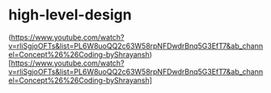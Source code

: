 # high-level-design

(https://www.youtube.com/watch?v=rliSgjoOFTs&list=PL6W8uoQQ2c63W58rpNFDwdrBnq5G3EfT7&ab_channel=Concept%26%26Coding-byShrayansh)[https://www.youtube.com/watch?v=rliSgjoOFTs&list=PL6W8uoQQ2c63W58rpNFDwdrBnq5G3EfT7&ab_channel=Concept%26%26Coding-byShrayansh]
